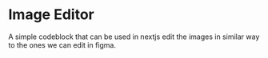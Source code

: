 # Image Editor

A simple codeblock that can be used in nextjs edit the images in similar way to the ones we can edit in figma.  
